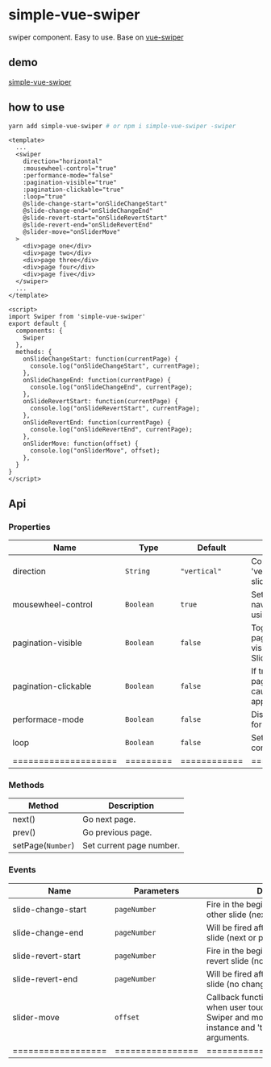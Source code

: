 
# simple-vue-swiper
swiper component. Easy to use. Base on [vue-swiper](https://github.com/weilao/vue-swiper)

## demo
[simple-vue-swiper](http://ininit.github.io/simple-vue-swiper/example)

## how to use
```bash
yarn add simple-vue-swiper # or npm i simple-vue-swiper -swiper
```

```vue
<template>
  ...
  <swiper
    direction="horizontal"
    :mousewheel-control="true"
    :performance-mode="false"
    :pagination-visible="true"
    :pagination-clickable="true"
    :loop="true"
    @slide-change-start="onSlideChangeStart"
    @slide-change-end="onSlideChangeEnd"
    @slide-revert-start="onSlideRevertStart"
    @slide-revert-end="onSlideRevertEnd"
    @slider-move="onSliderMove"
  >
    <div>page one</div>
    <div>page two</div>
    <div>page three</div>
    <div>page four</div>
    <div>page five</div>
  </swiper>
  ...
</template>

<script>
import Swiper from 'simple-vue-swiper'
export default {
  components: {
    Swiper
  },
  methods: {
    onSlideChangeStart: function(currentPage) {
      console.log("onSlideChangeStart", currentPage);
    },
    onSlideChangeEnd: function(currentPage) {
      console.log("onSlideChangeEnd", currentPage);
    },
    onSlideRevertStart: function(currentPage) {
      console.log("onSlideRevertStart", currentPage);
    },
    onSlideRevertEnd: function(currentPage) {
      console.log("onSlideRevertEnd", currentPage);
    },
    onSliderMove: function(offset) {
      console.log("onSliderMove", offset);
    },
  }
}
</script>
```

## Api
### Properties
| Name                 | Type      | Default      | Description                                                        |
|----------------------|-----------|--------------|--------------------------------------------------------------------|
| direction            | `String`  | `"vertical"` | Could be 'horizontal' or 'vertical' (for vertical slider).         |
| mousewheel-control   | `Boolean` | `true`       | Set to true to enable navigation through slides using mouse wheel. |
| pagination-visible   | `Boolean` | `false`      | Toggle (hide/true) pagination container visibility when click on Slider's container    |
| pagination-clickable | `Boolean` | `false`      | If true then clicking on pagination button will cause transition to appropriate slide. |
| performace-mode      | `Boolean` | `false`      | Disable advance effect for better performance.                     |
| loop                 | `Boolean` | `false`      | Set to true to enable continuous loop mode                         |
| ==================== | ========= | ============ | =================== |

### Methods
| Method            | Description              |
|-------------------|--------------------------|
| next()            | Go next page.            |
| prev()            | Go previous page.        |
| setPage(`Number`) | Set current page number. |

### Events
| Name                            | Parameters | Description                                                                                                                                                  |
|--------------------|------------|--------------------------------------------------------------------------------------------------------------------------------------------------------------|
| slide-change-start | `pageNumber`     | Fire in the beginning of animation to other slide (next or previous).                                                                                        |
| slide-change-end   | `pageNumber`     | Will be fired after animation to other slide (next or previous).                                                                                             |
| slide-revert-start | `pageNumber`     | Fire in the beginning of animation to revert slide (no change).                                                                                              |
| slide-revert-end   | `pageNumber`     | Will be fired after animation to revert slide (no change).                                                                                                   |
| slider-move        | `offset`         | Callback function, will be executed when user touch and move finger over Swiper and move it. Receives swiper instance and 'touchmove' event as an arguments. |
| ================== | ================ | ============================ |

